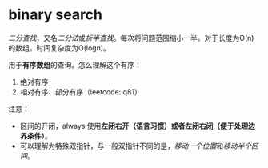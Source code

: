 # binary search

*二分查找*，又名*二分法*或*折半查找*。每次将问题范围缩小一半。对于长度为O(n)的数组，时间复杂度为O(logn)。

用于**有序数组**的查询。怎么理解这个有序：
1. 绝对有序
2. 相对有序、部分有序（leetcode: q81）

注意：
+ 区间的开闭，always 使用**左闭右开（语言习惯）**或者**左闭右闭（便于处理边界条件）**。
+ 可以理解为特殊双指针，与一般双指针不同的是，*移动一个位置*和*移动半个区间*。
